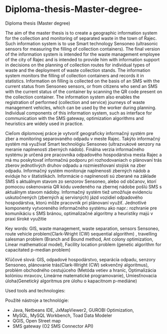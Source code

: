 # Diploma-thesis-Master-degree-
Diploma thesis (Master degree)

The aim of the master thesis is to create a geographic information system for the collection and monitoring of separated waste in the town of Rajec. Such information system is to use Smart technology Sensoneo (ultrasonic sensors for measuring the filling of collection containers). The final version of the information system is intended for the waste management employee of the city of Rajec and is intended to provide him with information support in decisions on the planning of collection routes for individual types of waste and the deployment of waste collection stands. The information system monitors the filling of collection containers and records it in statistics. Information on filling is collected on the basis of an SMS with the current status from Sensoneo sensors, or from citizens who send an SMS with the current status of the container by scanning the QR code present on the collection container. The information system also enables the registration of performed (collection and service) journeys of waste management vehicles, which can be used by the worker during planning. Individual components of this information system, such as interface for communication with the SMS gateway, optimization algorithms and heuristics are widely used in practice.

Cieľom diplomovej práce je vytvoriť geograficky informačný systém pre zber a monitoring separovaného odpadu v meste Rajec. Takýto informačný systém má využívať Smart technológiu Sensoneo (ultrazvukové senzory na meranie naplnenosti zberných nádob). Finálna verzia informačného systému je určená pre pracovníka odpadového hospodárstva mesta Rajec a má mu poskytovať informačnú podporu pri rozhodovaniach o plánovaní trás zberov jednotlivých druhov odpadu a rozmiestňovaní stojísk na zber odpadu. Informačný systém monitoruje naplnenosti zberných nádob a eviduje ho v štatistikách. Informácie o naplnenosti sú zberané na základe SMS s aktuálnym stavom zo senzorov Sensoneo, alebo od občanov, ktorí pomocou oskenovania QR kódu uvedeného na zbernej nádobe pošlú SMS s aktuálnym stavom nádoby. Informačný systém tiež umožňuje evidenciu uskutočnených (zberných aj servisných) jázd vozidiel odpadového hospodárstva, ktorú môže pracovník pri plánovaní využiť. Jednotlivé komponenty vytvoreného informačného systému ako napr.: rozhranie pre komunikáciu s SMS bránou, optimalizačné algoritmy a heuristiky majú v praxi široké využitie

Key words: GIS, waste management, waste separation, sensors Sensoneo, route vehicle problem(Clark-Wright (CW) sequential algorithm) , travelling salesman problem (Branch and Bound method, Ant colony optimization, Linear mathematical model), Facility location problem (genetic algorithm for capacitated p-median problem)

Kľúčové slová: GIS, odpadové hospodárstvo, separácia odpadu, senzory Sensoneo, plánovanie trás(Clark-Wright (CW) sekvenčný algoritmus), problém obchodného cestujúceho  (Metóda vetiev a hraníc, Optimalizácia kolóniou mravcov, Lineárne matematické programovanie), Umiesťnovacia úloha(Genetický algoritmus pre úlohu o kapacitnom p-mediáne)

Used tools and technologies:

Použité nástroje a technológie:

- Java, Netbeans IDE, JxMapViewer2, GUROBI Optimization,
- MySQL, MySQL Workbench, Toad Data Modeler
- QGIS, Open Street map
- SMS gateway (O2 SMS Connector API)







